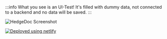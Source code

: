 :::info
What you see is an UI-Test! It's filled with dummy data, not connected to a backend and no data will be saved.
:::

![HedgeDoc Screenshot](/mock-backend/public/screenshot.png)

[![Deployed using netlify](https://www.netlify.com/img/global/badges/netlify-color-accent.svg)](https://www.netlify.com)
